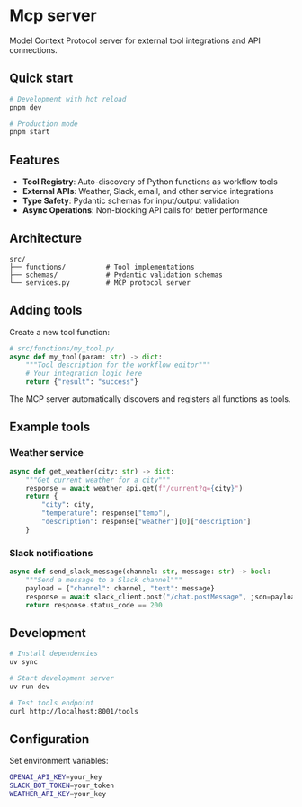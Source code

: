 # Mcp server

Model Context Protocol server for external tool integrations and API connections.

## Quick start

```bash
# Development with hot reload
pnpm dev

# Production mode
pnpm start
```

## Features

- **Tool Registry**: Auto-discovery of Python functions as workflow tools
- **External APIs**: Weather, Slack, email, and other service integrations
- **Type Safety**: Pydantic schemas for input/output validation
- **Async Operations**: Non-blocking API calls for better performance

## Architecture

```
src/
├── functions/          # Tool implementations  
├── schemas/            # Pydantic validation schemas
└── services.py         # MCP protocol server
```

## Adding tools

Create a new tool function:

```python
# src/functions/my_tool.py
async def my_tool(param: str) -> dict:
    """Tool description for the workflow editor"""
    # Your integration logic here
    return {"result": "success"}
```

The MCP server automatically discovers and registers all functions as tools.

## Example tools

### Weather service
```python
async def get_weather(city: str) -> dict:
    """Get current weather for a city"""
    response = await weather_api.get(f"/current?q={city}")
    return {
        "city": city,
        "temperature": response["temp"],
        "description": response["weather"][0]["description"]
    }
```

### Slack notifications
```python
async def send_slack_message(channel: str, message: str) -> bool:
    """Send a message to a Slack channel"""
    payload = {"channel": channel, "text": message}
    response = await slack_client.post("/chat.postMessage", json=payload)
    return response.status_code == 200
```

## Development

```bash
# Install dependencies
uv sync

# Start development server
uv run dev

# Test tools endpoint
curl http://localhost:8001/tools
```

## Configuration

Set environment variables:
```bash
OPENAI_API_KEY=your_key
SLACK_BOT_TOKEN=your_token
WEATHER_API_KEY=your_key
```
